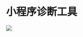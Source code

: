 # 小程序诊断工具

<div>
  <img src="https://img.yzcdn.cn/public_files/2017/10/27/1613bb2a55ef71a99f43b998f65fd86e.jpg" style="text-align: center"/>
<div>
